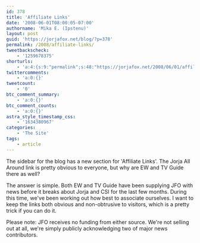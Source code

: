 ```yaml
---
id: 378
title: 'Affiliate Links'
date: '2008-06-01T08:00:05-07:00'
authorname: 'Mika E. (Ipstenu)'
layout: post
guid: 'https://jorjafox.net/blog/?p=378'
permalink: /2008/affiliate-links/
tweetbackscheck:
    - '1259678375'
shorturls:
    - 'a:4:{s:9:"permalink";s:48:"https://jorjafox.net/2008/06/01/affiliate-links/";s:7:"tinyurl";s:25:"http://tinyurl.com/loauza";s:4:"isgd";s:18:"http://is.gd/533ji";s:5:"bitly";s:20:"http://bit.ly/6MBLt7";}'
twittercomments:
    - 'a:0:{}'
tweetcount:
    - '0'
btc_comment_summary:
    - 'a:0:{}'
btc_comment_counts:
    - 'a:0:{}'
astra_style_timestamp_css:
    - '1634380967'
categories:
    - 'The Site'
tags:
    - article
---
```


The sidebar for the blog has a new section for 'Affiliate Links'. The Jorja All Around link is pretty obvious to everyone, but why are EW and TV Guide there as well?

The answer is simple.  Both EW and TV Guide have been supplying JFO with news before it breaks about Jorja and CSI for the last few months.  During this time, we've been working out how best to associate ourselves.  I want to keep the links both obvious and non-obtrusive to visitors, which is a pretty trick if you can do it.

Please note: JFO receives no funding from either source. We're not selling out at all, we're simply publicly acknowledging two of major news contributors.
